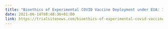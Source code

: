 ```yaml
---
title: "Bioethics of Experimental COVID Vaccine Deployment under EUA: It’s time we stop and look at what’s going down."
date: 2021-06-14T08:48:36+01:00
link: https://trialsitenews.com/bioethics-of-experimental-covid-vaccine-deployment-under-eua-its-time-we-stop-and-look-at-whats-going-down/
---
```

